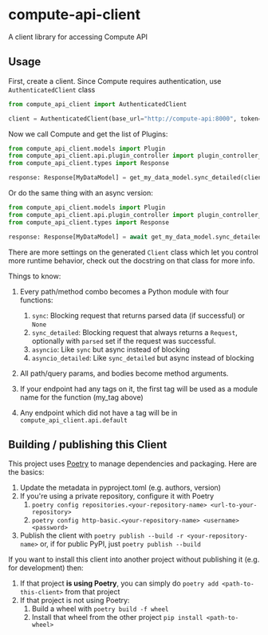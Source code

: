 # compute-api-client

A client library for accessing Compute API

## Usage

First, create a client. Since Compute requires authentication, use `AuthenticatedClient` class

```python
from compute_api_client import AuthenticatedClient

client = AuthenticatedClient(base_url="http://compute-api:8000", token="SuperSecretToken")
```

Now we call Compute and get the list of Plugins:

```python
from compute_api_client.models import Plugin
from compute_api_client.api.plugin_controller import plugin_controller_find
from compute_api_client.types import Response

response: Response[MyDataModel] = get_my_data_model.sync_detailed(client=client)
```

Or do the same thing with an async version:

```python
from compute_api_client.models import Plugin
from compute_api_client.api.plugin_controller import plugin_controller_find
from compute_api_client.types import Response

response: Response[MyDataModel] = await get_my_data_model.sync_detailed(client=client)
```

There are more settings on the generated `Client` class which let you control more runtime behavior, check out the docstring on that class for more info.

Things to know:

1. Every path/method combo becomes a Python module with four functions:

    1. `sync`: Blocking request that returns parsed data (if successful) or `None`
    1. `sync_detailed`: Blocking request that always returns a `Request`, optionally with `parsed` set if the request was successful.
    1. `asyncio`: Like `sync` but async instead of blocking
    1. `asyncio_detailed`: Like `sync_detailed` but async instead of blocking

1. All path/query params, and bodies become method arguments.
1. If your endpoint had any tags on it, the first tag will be used as a module name for the function (my_tag above)
1. Any endpoint which did not have a tag will be in `compute_api_client.api.default`

## Building / publishing this Client

This project uses [Poetry](https://python-poetry.org/) to manage dependencies and packaging. Here are the basics:

1. Update the metadata in pyproject.toml (e.g. authors, version)
1. If you're using a private repository, configure it with Poetry
    1. `poetry config repositories.<your-repository-name> <url-to-your-repository>`
    1. `poetry config http-basic.<your-repository-name> <username> <password>`
1. Publish the client with `poetry publish --build -r <your-repository-name>` or, if for public PyPI, just `poetry publish --build`

If you want to install this client into another project without publishing it (e.g. for development) then:

1. If that project **is using Poetry**, you can simply do `poetry add <path-to-this-client>` from that project
1. If that project is not using Poetry:
    1. Build a wheel with `poetry build -f wheel`
    1. Install that wheel from the other project `pip install <path-to-wheel>`
